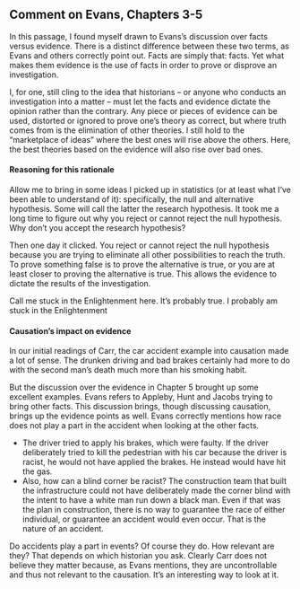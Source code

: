 <h2>Comment on Evans, Chapters 3-5</h2>

<p>In this passage, I found myself drawn to Evans’s discussion over facts versus evidence. There is a distinct difference between these two terms, as Evans and others correctly point out. Facts are simply that: facts. Yet what makes them evidence is the use of facts in order to prove or disprove an investigation. </p>

<p>I, for one, still cling to the idea that historians – or anyone who conducts an investigation into a matter – must let the facts and evidence dictate the opinion rather than the contrary. Any piece or pieces of evidence can be used, distorted or ignored to prove one’s theory as correct, but where truth comes from is the elimination of other theories. I still hold to the “marketplace of ideas” where the best ones will rise above the others. Here, the best theories based on the evidence will also rise over bad ones.</p>

<h4>Reasoning for this rationale</h4>

<p>Allow me to bring in some ideas I picked up in statistics (or at least what I’ve been able to understand of it): specifically, the null and alternative hypothesis. Some will call the latter the research hypothesis. It took me a long time to figure out why you reject or cannot reject the null hypothesis. Why don’t you accept the research hypothesis?</p>

<p>Then one day it clicked. You reject or cannot reject the null hypothesis because you are trying to eliminate all other possibilities to reach the truth. To prove something false is to prove the alternative is true, or you are at least closer to proving the alternative is true. This allows the evidence to dictate the results of the investigation.</p>

<p>Call me stuck in the Enlightenment here. It’s probably true. I probably am stuck in the Enlightenment</p>

<h4>Causation’s impact on evidence</h4>

<p>In our initial readings of Carr, the car accident example into causation made a lot of sense. The drunken driving and bad brakes certainly had more to do with the second man’s death much more than his smoking habit.</p>

<p>But the discussion over the evidence in Chapter 5 brought up some excellent examples. Evans refers to Appleby, Hunt and Jacobs trying to bring other facts. This discussion brings, though discussing causation, brings up the evidence points as well. Evans correctly mentions how race does not play a part in the accident when looking at the other facts.</p>

<ul>
<li>The driver tried to apply his brakes, which were faulty. If the driver deliberately tried to kill the pedestrian with his car because the driver is racist, he would not have applied the brakes. He instead would have hit the gas.</li>

<li>Also, how can a blind corner be racist? The construction team that built the infrastructure could not have deliberately made the corner blind with the intent to have a white man run down a black man. Even if that was the plan in construction, there is no way to guarantee the race of either individual, or guarantee an accident would even occur. That is the nature of an accident.</li>
</ul>

<p>Do accidents play a part in events? Of course they do. How relevant are they? That depends on which historian you ask. Clearly Carr does not believe they matter because, as Evans mentions, they are uncontrollable and thus not relevant to the causation. It’s an interesting way to look at it.</p>
